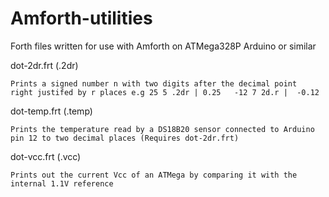 # Amforth-utilities

Forth files written for use with Amforth on ATMega328P Arduino or similar

dot-2dr.frt  (.2dr)

	Prints a signed number n with two digits after the decimal point
	right justifed by r places e.g 25 5 .2dr | 0.25   -12 7 2d.r |  -0.12

dot-temp.frt  (.temp)

	Prints the temperature read by a DS18B20 sensor connected to Arduino pin 12 to two decimal places (Requires dot-2dr.frt)

dot-vcc.frt  (.vcc)

	Prints out the current Vcc of an ATMega by comparing it with the internal 1.1V reference

